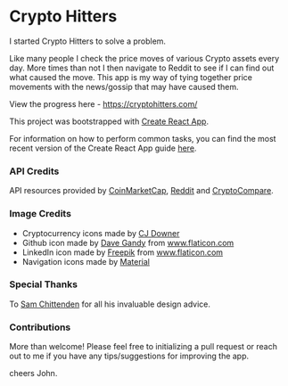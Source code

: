 # Crypto Hitters

I started Crypto Hitters to solve a problem.

Like many people I check the price moves of various Crypto assets every day. More times than not I then navigate to Reddit to see if I can find out what caused the move. This app is my way of tying together price movements with the news/gossip that may have caused them.

View the progress here - https://cryptohitters.com/

This project was bootstrapped with [Create React App](https://github.com/facebookincubator/create-react-app).

For information on how to perform common tasks, you can find the most recent version of the Create React App guide [here](https://github.com/facebookincubator/create-react-app/blob/master/packages/react-scripts/template/README.md).

### API Credits

API resources provided by [CoinMarketCap](https://coinmarketcap.com/api/), [Reddit](https://www.reddit.com/dev/api) and [CryptoCompare](https://www.cryptocompare.com/api/).

### Image Credits

*   Cryptocurrency icons made by [CJ Downer](https://github.com/cjdowner/cryptocurrency-icons)
*   Github icon made by [Dave Gandy](https://www.flaticon.com/authors/dave-gandy) from www.flaticon.com
*   LinkedIn icon made by [Freepik](https://www.flaticon.com/authors/freepik) from www.flaticon.com
*   Navigation icons made by [Material](https://material.io/icons/)

### Special Thanks

To [Sam Chittenden](https://github.com/sbchittenden) for all his invaluable design advice.

### Contributions

More than welcome! Please feel free to initializing a pull request or reach out to me if you have any tips/suggestions for improving the app.

cheers
John.
